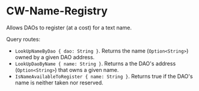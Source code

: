# CW-Name-Registry

Allows DAOs to register (at a cost) for a text name.

Query routes:

- `LookUpNameByDao { dao: String }`. Returns the name (`Option<String>`) owned by a given DAO address.
- `LookUpDaoByName { name: String }`. Returns a the DAO's address (`Option<String>`) that owns a given name.
- `IsNameAvailableToRegister { name: String }`. Returns true if the DAO's name is neither taken nor reserved.
